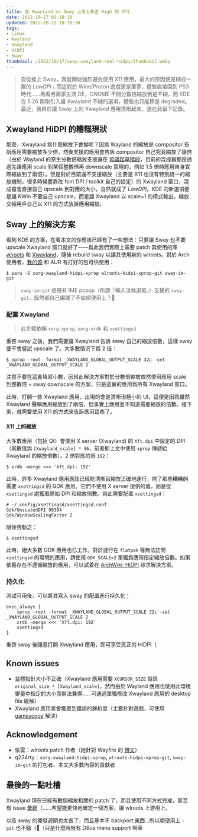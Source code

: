 ```yaml
---
title: 在 Xwayland on Sway 上用上真正 High 的 DPI
date: 2022-10-17 02:18:10
updated: 2022-10-22 18:18:38
tags:
- Linux
- Wayland
- Xwayland
- HiDPI
- Sway
thumbnail: /2022/10/17/sway-xwayland-real-hidpi/thumbnail.webp
---
```


> 自從換上 Sway，我就開始強烈避免使用 X11 應用，最大的原因便是糊成一團的 *LowDPI*；而這對於 Wine/Proton 遊戲更是噩夢，體驗直接回到 PS3 時代……再看另兩家主流 DE，GNOME 不開分數倍縮放倒是不糊，而 KDE 在 5.26 剛剛引入讓 Xwayland 不糊的選項，體驗也只能算是 degraded。最近，我終於讓 Sway 上的 Xwayland 應用清晰起來，遂在此留下記錄。
>
> <!-- more -->

## Xwayland HiDPI 的糟糕現狀

那麼，Xwayland 爲什麼縮放下會糊呢？因爲 Wayland 的縮放是 compositor 告訴應用需要縮放多少倍，然後支援的應用會告訴 compositor 自己究竟縮放了幾倍（由於 Wayland 的原生分數倍縮放支援還在 [協議起草階段](https://gitlab.freedesktop.org/wayland/wayland-protocols/-/merge_requests/143)，目前的混成器都是通過先讓應用 scale 到某個整數倍再 downscale 實現的，例如 1.5 倍時應用自身實際縮放到了兩倍）。但是對於目前還不支援縮放（主要是 X11 也沒有特別統一的縮放機制，很多時候要靠改 font DPI / toolkit 自己的設定）的 Xwayland 窗口，混成器會直接自己 upscale 到對應的大小，自然就成了 *LowDPI*。KDE 的新選項便是讓 KWin 不要自己 upscale，而是讓 Xwayland 以 scale=1 的模式輸出，縮放交給用戶自己以 X11 的方式告訴應用縮放。

## Sway 上的解決方案

看到 KDE 的方案，在看本文的你應該已經有了一些想法：只要讓 Sway 也不要 upscale Xwayland 窗口就好了——爲此我們實際上需要 patch 其使用的庫 [wlroots](https://gitlab.freedesktop.org/lilydjwg/wlroots/-/tree/lilydjwg) 和 [Xwayland](https://gitlab.freedesktop.org/xorg/xserver/-/merge_requests/733)，隨後 rebuild sway 以讓其使用新的 wlroots。對於 Arch 使用者，[我的源](https://repo.yhndnzj.com) 和 AUR 有打好的包可供使用：

`$ paru -S xorg-xwayland-hidpi-xprop wlroots-hidpi-xprop-git sway-im-git`

> `sway-im-git` 是帶有 IME popup（所謂「輸入法候選框」）支援的 `sway-git`，既然都自己編譯了不如順便用上？🌝

### 配置 Xwayland

> 此步驟依賴 `xorg-xprop`, `xorg-xrdb` 和 `xsettingsd`

重啓 sway 之後，我們需要讓 Xwayland 告訴 sway 自己的縮放倍數，這樣 sway 便不會嘗試 upscale 了。大多數情況下爲 2 倍：

`$ xprop -root -format _XWAYLAND_GLOBAL_OUTPUT_SCALE 32c -set _XWAYLAND_GLOBAL_OUTPUT_SCALE 2`

注意不要在這裏填寫小數，因爲此解決方案對於分數倍縮放依然使用應用 scale 到整數倍 + sway downscale 的方案，只是這裏的應用爲所有 Xwayland 窗口。

此時，打開一些 Xwayland 應用，出現的會是清晰但極小的 UI。這便是因爲雖然 Xwayland 聲稱應用縮放到了兩倍，但事實上應用並不知道需要縮放的倍數。接下來，就需要使用 X11 的方式來告訴應用這些了。

#### X11 上的縮放

大多數應用（包括 Qt）會使用 X server (Xwayland) 的 `Xft.dpi` 中設定的 DPI（其數值爲 `[Xwayland_scale] * 96`，前者即上文中使用 `xprop` 傳遞給 Xwayland 的縮放倍數）。2 倍對應的爲 `192`：

`$ xrdb -merge <<< 'Xft.dpi: 192'`

此時，許多 Xwayland 應用應該已經能清晰且縮放正確地運行，除了那些~~糟糕的~~需要 `xsettingsd` 的 GDK 應用。它們不使用 X server 提供的值，而是從 `xsettingsd` 處獲取原始 DPI 和縮放倍數。爲此需要配置 `xsettingsd`：

```
# ~/.config/xsettingsd/xsettingsd.conf
Gdk/UnscaledDPI 98304
Gdk/WindowScalingFactor 2
```

隨後啓動之：

`$ xsettingsd`

此時，絕大多數 GDK 應用也已工作。對於運行在 `flatpak` 等無法訪問 `xsettingsd` 的環境的應用，請使用 `GDK_SCALE=2` 單獨爲應用指定縮放倍數。如果依舊存在不遵循縮放的應用，可以試着在 [ArchWiki: HiDPI](https://wiki.archlinux.org/title/HiDPI) 尋求解決方案。

### 持久化

測試可用後，可以將其寫入 sway 的配置進行持久化：

```
exec_always {
    xprop -root -format _XWAYLAND_GLOBAL_OUTPUT_SCALE 32c -set _XWAYLAND_GLOBAL_OUTPUT_SCALE 2
    xrdb -merge <<< 'Xft.dpi: 192'
    xsettingsd
}
```

重啓 sway 後隨意打開 Xwayland 應用，即可享受真正的 HiDPI（

## Known issues

- 鼠標指針大小不正確（Xwayland 應用需要 `XCURSOR_SIZE` 設爲 `original_size * [Xwayland_scale]`，然而由於 Wayland 應用也使用此環境變量中指定的大小而無法兼得……可通過單獨修改 Xwayland 應用的 desktop file 緩解）
- Xwayland 應用將會獲取到錯誤的解析度（主要針對遊戲，可使用 [gamescope](https://github.com/Plagman/gamescope) 解決）

## Acknowledgement

- 依雲：wlroots patch 作者（她針對 Wayfire 的 [博文](https://blog.lilydjwg.me/2021/11/20/wayfire-migration-2.215977.html)）
- q234rty：`xorg-xwayland-hidpi-xprop`, `wlroots-hidpi-xprop-git`, `sway-im-git` 的打包者、本文大多數內容的貢獻者

## 最後的一點吐槽

Xwayland 現在已經有數個縮放相關的 patch 了，而且使用不同方式完成，甚至有 issue [彙總](https://gitlab.freedesktop.org/xorg/xserver/-/issues/1318)（……希望能更快地確定一個方案，讓 wlroots 上游用上。

以及 sway 的開發週期也太長了，而且基本不 backport 東西…所以順便用上 `-git` 也不錯（🌚（只是什麼時候有 DBus menu support 啊草
